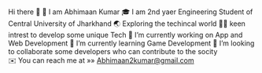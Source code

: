 Hi there 👋
👤 I am Abhimaan Kumar
🎓 I am 2nd yaer Engineering Student of Central University of Jharkhand
🌏 Exploring the techincal world
🧑‍💻 keen intrest to develop some unique Tech
🔭 I’m currently working on App and Web Development
🌱 I’m currently learning Game Development 
👯 I’m looking to collaborate some developers who can contribute to the socity  
✉️ You can reach me at »» Abhimaan2kumar@gmail.com

